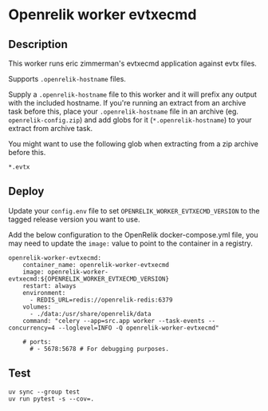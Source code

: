 # Openrelik worker evtxecmd
## Description
This worker runs eric zimmerman's evtxecmd application against evtx files.

Supports `.openrelik-hostname` files.

Supply a `.openrelik-hostname` file to this worker and it will prefix any output with the included hostname. If you're running an extract from an archive task before this, place your `.openrelik-hostname` file in an archive (eg. `openrelik-config.zip`) and add globs for it (`*.openrelik-hostname`) to your extract from archive task.

You might want to use the following glob when extracting from a zip archive before this.

`*.evtx`

## Deploy
Update your `config.env` file to set `OPENRELIK_WORKER_EVTXECMD_VERSION` to the tagged release version you want to use.

Add the below configuration to the OpenRelik docker-compose.yml file, you may need to update the `image:` value to point to the container in a  registry.

```
openrelik-worker-evtxecmd:
    container_name: openrelik-worker-evtxecmd
    image: openrelik-worker-evtxecmd:${OPENRELIK_WORKER_EVTXECMD_VERSION}
    restart: always
    environment:
      - REDIS_URL=redis://openrelik-redis:6379
    volumes:
      - ./data:/usr/share/openrelik/data
    command: "celery --app=src.app worker --task-events --concurrency=4 --loglevel=INFO -Q openrelik-worker-evtxecmd"
    
    # ports:
      # - 5678:5678 # For debugging purposes.
```

## Test
```
uv sync --group test
uv run pytest -s --cov=.
```
